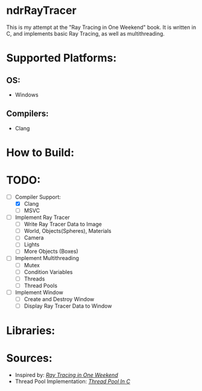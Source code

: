 # ndrRayTracer
This is my attempt at the "Ray Tracing in One Weekend" book. It is written in C, and implements basic Ray Tracing, as well as multithreading.

# Supported Platforms:
## OS:
- Windows
## Compilers:
- Clang

# How to Build:

# TODO:
- [ ] Compiler Support:
    - [x] Clang
    - [ ] MSVC
- [ ] Implement Ray Tracer
    - [ ] Write Ray Tracer Data to Image
    - [ ] World, Objects(Spheres), Materials
    - [ ] Camera
    - [ ] Lights
    - [ ] More Objects (Boxes)
- [ ] Implement Multithreading
    - [ ] Mutex
    - [ ] Condition Variables
    - [ ] Threads
    - [ ] Thread Pools
- [ ] Implement Window
    - [ ] Create and Destroy Window
    - [ ] Display Ray Tracer Data to Window

# Libraries:

# Sources:
- Inspired by: [_Ray Tracing in One Weekend_](https://raytracing.github.io/books/RayTracingInOneWeekend.html)
- Thread Pool Implementation: [_Thread Pool In C_](https://nachtimwald.com/2019/04/12/thread-pool-in-c/)
